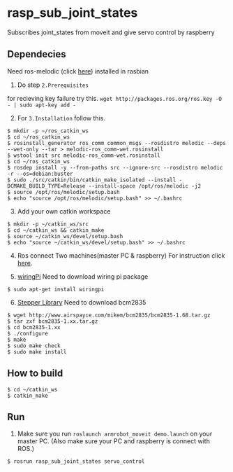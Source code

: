 # rasp_sub_joint_states

Subscribes joint_states from moveit and give servo control by raspberry

## Dependecies

Need ros-melodic (click [here](http://wiki.ros.org/ROSberryPi/Installing%20ROS%20Melodic%20on%20the%20Raspberry%20Pi)) installed in rasbian

  1. Do step `2.Prerequisites` 
  
  for recieving key failure try this. `wget http://packages.ros.org/ros.key -O - | sudo apt-key add -`

  2. For `3.Installation` follow this.
  
    $ mkdir -p ~/ros_catkin_ws
    $ cd ~/ros_catkin_ws
    $ rosinstall_generator ros_comm common_msgs --rosdistro melodic --deps --wet-only --tar > melodic-ros_comm-wet.rosinstall
    $ wstool init src melodic-ros_comm-wet.rosinstall
    $ cd ~/ros_catkin_ws
    $ rosdep install -y --from-paths src --ignore-src --rosdistro melodic -r --os=debian:buster
    $ sudo ./src/catkin/bin/catkin_make_isolated --install -DCMAKE_BUILD_TYPE=Release --install-space /opt/ros/melodic -j2
    $ source /opt/ros/melodic/setup.bash
    $ echo "source /opt/ros/melodic/setup.bash" >> ~/.bashrc
  
  3. Add your own catkin workspace
  
    $ mkdir -p ~/catkin_ws/src
    $ cd ~/catkin_ws && catkin_make
    $ source ~/catkin_ws/devel/setup.bash
    $ echo "source ~/catkin_ws/devel/setup.bash" >> ~/.bashrc
    
  4. Ros connect Two machines(master PC & raspberry)
    For instruction click [here](https://blog.iolate.kr/225#:~:text=ROS%20%EB%8A%94%20TCP%20layer%EC%97%90%EC%84%9C,%ED%95%9C%EB%8B%A4%EC%9D%8C%EC%97%90%20%EC%84%A4%EC%A0%95%EC%9D%84%20%ED%95%B4%EC%A3%BC%EB%A9%B4%20%EB%90%A8.).
   
  5. [wiringPi](https://roboticsbackend.com/introduction-to-wiringpi-for-raspberry-pi/)
    Need to download wiring pi package
    
    $ sudo apt-get install wiringpi
  
  6. [Stepper Library](https://github.com/abewieland/RPI-Stepper)
    Need to download bcm2835
    
    $ wget http://www.airspayce.com/mikem/bcm2835/bcm2835-1.68.tar.gz
    $ tar zxf bcm2835-1.xx.tar.gz
    $ cd bcm2835-1.xx
    $ ./configure
    $ make
    $ sudo make check
    $ sudo make install

## How to build

    $ cd ~/catkin_ws
    $ catkin_make
    
## Run

  1. Make sure you run `roslaunch armrobot_moveit demo.launch` on your master PC. (Also make sure your PC and raspberry is connect with ROS.) 

    $ rosrun rasp_sub_joint_states servo_control
    
